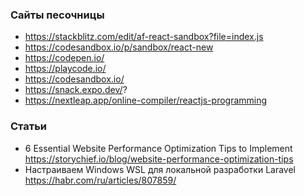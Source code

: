 
### Сайты песочницы 

- https://stackblitz.com/edit/af-react-sandbox?file=index.js
- https://codesandbox.io/p/sandbox/react-new
- https://codepen.io/
- https://playcode.io/
- https://codesandbox.io/
- https://snack.expo.dev/?
- https://nextleap.app/online-compiler/reactjs-programming

### Статьи

- 6 Essential Website Performance Optimization Tips to Implement https://storychief.io/blog/website-performance-optimization-tips
- Настраиваем Windows WSL для локальной разработки Laravel https://habr.com/ru/articles/807859/